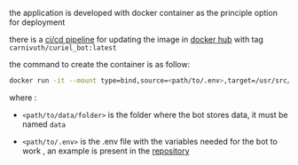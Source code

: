 the application is developed with docker container as the principle option for deployment

there is a [ci/cd pipeline](CI-CD%20PIPELINE.md) for updating the image in [docker hub](https://hub.docker.com) with tag `carnivuth/curiel_bot:latest`

the command to create the container is as follow:

```bash 
docker run -it --mount type=bind,source=<path/to/.env>,target=/usr/src/curiel_bot/.env --mount type=bind,source=<path/to/data/folder>,target=/usr/src/curiel_bot/data --name cb carnivuth/curiel_bot:latest
```

where :

- `<path/to/data/folder>` is the folder where the bot stores data, it must be named `data`

- `<path/to/.env>` is the .env file with the variables needed for the bot to work , an example is present in the [repository](https://github.com/carnivuth/curiel_bot/blob/main/.env.example)
